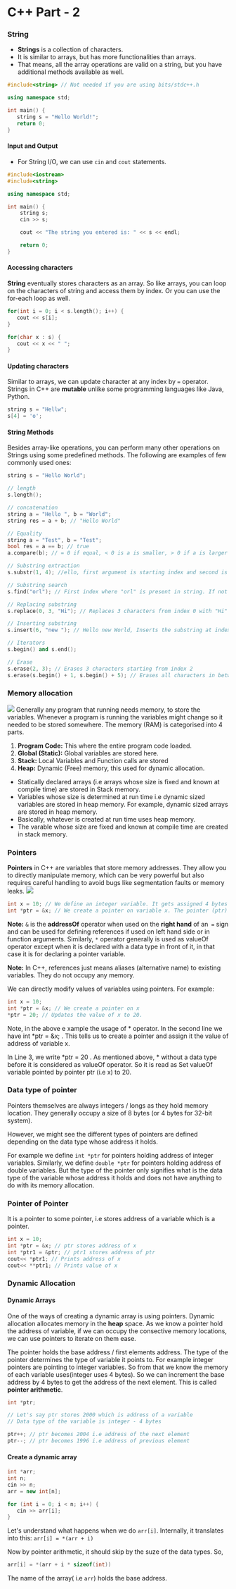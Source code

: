 # C++ Part - 2

### String
- **Strings** is a collection of characters. 
- It is similar to arrays, but has more functionalities than arrays. 
- That means, all the array operations are valid on a string, but you have additional methods available as well.

``` cpp
#include<string> // Not needed if you are using bits/stdc++.h

using namespace std;

int main() {
   string s = "Hello World!";
   return 0;
}
```

#### Input and Output
- For String I/O, we can use `cin` and `cout` statements.
``` cpp
#include<iostream>
#include<string>

using namespace std;

int main() {
	string s;
	cin >> s;

	cout << "The string you entered is: " << s << endl;

	return 0;
}
```

#### Accessing characters
**String** eventually stores characters as an array. So like arrays, you can loop on the characters of string and access them by index. Or you can use the for-each loop as well.

``` cpp
for(int i = 0; i < s.length(); i++) {
   cout << s[i];
}

for(char x : s) {
   cout << x << " ";
}
```

#### Updating characters
Similar to arrays, we can update character at any index by `=` operator. Strings in C++ are **mutable** unlike some programming languages like Java, Python.

``` cpp
string s = "Hellw";
s[4] = 'o';
```

#### String Methods
Besides array-like operations, you can perform many other operations on Strings using some predefined methods. The following are examples of few commonly used ones:

``` cpp
string s = "Hello World";

// length
s.length();

// concatenation
string a = "Hello ", b = "World";
string res = a + b; // "Hello World"

// Equality
string a = "Test", b = "Test";
bool res = a == b; // true
a.compare(b); // = 0 if equal, < 0 is a is smaller, > 0 if a is larger

// Substring extraction
s.substr(1, 4); //ello, first argument is starting index and second is length

// Substring search
s.find("orl"); // First index where "orl" is present in string. If not found returns string::npos

// Replacing substring
s.replace(0, 3, "Hi"); // Replaces 3 characters from index 0 with "Hi"

// Inserting substring
s.insert(6, "new "); // Hello new World, Inserts the substring at index 6

// Iterators
s.begin() and s.end();

// Erase
s.erase(2, 3); // Erases 3 characters starting from index 2
s.erase(s.begin() + 1, s.begin() + 5); // Erases all characters in between indices [1, 5)
```

### Memory allocation
![](images/images%20(1).png)
Generally any program that running needs memory, to store the variables. Whenever a program is running the variables might change so it needed to be stored somewhere. 
The memory (RAM) is categorised into 4 parts.
1. **Program Code:** This where the entire program code loaded.
2. **Global (Static):** Global variables are stored here.
3. **Stack:** Local Variables and Function calls are stored
4. **Heap:** Dynamic (Free) memory, this used for dynamic allocation.

- Statically declared arrays (i.e arrays whose size is fixed and known at compile time) are stored in Stack memory.
- Variables whose size is determined at run time i.e dynamic sized variables are stored in heap memory. For example, dynamic sized arrays are stored in heap memory.
- Basically, whatever is created at run time uses heap memory.
- The varable whose size are fixed and known at compile time are created in stack memory.


### Pointers
**Pointers** in C++ are variables that store memory addresses. They allow you to directly manipulate memory, which can be very powerful but also requires careful handling to avoid bugs like segmentation faults or memory leaks.
![](images/pointers-in-c.png)

``` cpp
int x = 10; // We define an integer variable. It gets assigned 4 bytes in stack memory
int *ptr = &x; // We create a pointer on variable x. The pointer (ptr) stores the address of x
```

**Note:** `&` is the **addressOf** operator when used on the **right hand** of an` =` sign and can be used for defining references if used on left hand side or in function arguments. Similarly, `*` operator generally is used as valueOf operator except when it is declared with a data type in front of it, in that case it is for declaring a pointer variable.

**Note:**  In C++, references just means aliases (alternative name) to existing variables. They do not occupy any memory.

We can directly modify values of variables using pointers. For example: 
``` cpp
int x = 10;
int *ptr = &x; // We create a pointer on x
*ptr = 20; // Updates the value of x to 20.
```
Note, in the above e xample the usage of * operator. In the second line we have int *ptr = &x; . This tells us to create a pointer and assign it the value of address of variable x.

In Line 3, we write *ptr = 20 . As mentioned above, * without a data type before it is considered as valueOf operator. So it is read as Set valueOf variable pointed by pointer ptr (i.e x) to 20.


### Data type of pointer
Pointers themselves are always integers / longs as they hold memory location. They generally occupy a size of 8 bytes (or 4 bytes for 32-bit system).

However, we might see the different types of pointers are defined depending on the data type whose address it holds.

For example we define `int *ptr` for pointers holding address of integer variables. Similarly, we define `double *ptr` for pointers holding address of double variables. But the type of the pointer only signifies what is the data type of the variable whose address it holds and does not have anything to do with its memory allocation.

### Pointer of Pointer
It is a pointer to some pointer, i.e stores address of a variable which is a pointer.
``` cpp
int x = 10;
int *ptr = &x; // ptr stores address of x
int *ptr1 = &ptr; // ptr1 stores address of ptr
cout<< *ptr1; // Prints address of x
cout<< **ptr1; // Prints value of x
```

### Dynamic Allocation

#### Dynamic Arrays
One of the ways of creating a dynamic array is using pointers. Dynamic allocation allocates memory in the **heap** space. As we know a pointer hold the address of variable, if we can occupy the consective memory locations, we can use pointers to iterate on them ease.

The pointer holds the base address / first elements address. The type of the pointer determines the type of variable it points to. For example integer pointers are pointing to integer variables. So from that we know the memory of each variable uses(integer uses 4 bytes). So we can increment the base address by 4 bytes to get the address of the next element. This is called **pointer arithmetic**.

``` cpp
int *ptr;

// Let's say ptr stores 2000 which is address of a variable
// Data type of the variable is integer - 4 bytes

ptr++; // ptr becomes 2004 i.e address of the next element
ptr--; // ptr becomes 1996 i.e address of previous element
```

#### Create a dynamic array
``` cpp
int *arr;
int n;
cin >> n;
arr = new int[n];

for (int i = 0; i < n; i++) {
   cin >> arr[i];
}
```
Let's understand what happens when we do `arr[i]`.
Internally, it translates into this: `arr[i] = *(arr + i)`

Now by pointer arithmetic, it should skip by the suze of the data types. So,
``` cpp
arr[i] = *(arr + i * sizeof(int))
```

The name of the array( i.e `arr`) holds the base address.